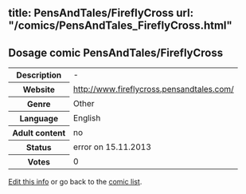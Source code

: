 title: PensAndTales/FireflyCross
url: "/comics/PensAndTales_FireflyCross.html"
---
Dosage comic PensAndTales/FireflyCross
-----------------------------------------

<p id="msg"></p>
<script type="text/javascript">
if (window.location.search === '?edit_info_mail=sent_ok') {
  var elem = document.getElementById("msg");
  elem.innerHTML = 'Edited information sucessfully sent for review, which is usually done daily. Thanks!';
  elem.className = 'ok';
}
</script>
<table class="comicinfo">
<tr>
<th>Description</th><td>-</td>
</tr>
<tr>
<th>Website</th><td><a href="http://www.fireflycross.pensandtales.com/">http://www.fireflycross.pensandtales.com/</a></td>
</tr>
<tr>
<th>Genre</th><td>Other</td>
</tr>
<tr>
<th>Language</th><td>English</td>
</tr>
<tr>
<th>Adult content</th><td>no</td>
</tr>
<tr>
<th>Status</th><td>error on 15.11.2013</td>
</tr>
<tr>
<th>Votes</th><td>0</td>
</tr>
</table>

[Edit this info](PensAndTales_FireflyCross_edit.html) or go back to the [comic list](../comic-index.html).
